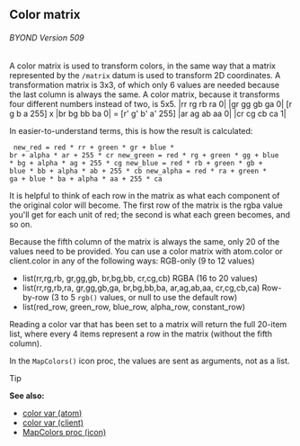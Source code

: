 ## Color matrix 
###### BYOND Version 509


A color matrix is used to transform colors, in the same way
that a matrix represented by the `/matrix` datum is used to transform 2D
coordinates. A transformation matrix is 3x3, of which only 6 values are
needed because the last column is always the same. A color matrix,
because it transforms four different numbers instead of two, is 5x5.
                    |rr rg rb ra 0|
                    |gr gg gb ga 0|
    [r g b a 255] x |br bg bb ba 0| = [r' g' b' a' 255]
                    |ar ag ab aa 0|
                    |cr cg cb ca 1|


In easier-to-understand terms, this is how the result is
calculated: 
``` dm
 new_red = red * rr + green * gr + blue *
br + alpha * ar + 255 * cr new_green = red * rg + green * gg + blue
* bg + alpha * ag + 255 * cg new_blue = red * rb + green * gb +
blue * bb + alpha * ab + 255 * cb new_alpha = red * ra + green *
ga + blue * ba + alpha * aa + 255 * ca 
```
 

It is
helpful to think of each row in the matrix as what each component of the
original color will become. The first row of the matrix is the rgba
value you\'ll get for each unit of red; the second is what each green
becomes, and so on. 

Because the fifth column of the matrix is
always the same, only 20 of the values need to be provided. You can use
a color matrix with atom.color or client.color in any of the following
ways:
RGB-only (9 to 12 values)
+   list(rr,rg,rb, gr,gg,gb, br,bg,bb, cr,cg,cb)
RGBA (16 to 20 values)
+   list(rr,rg,rb,ra, gr,gg,gb,ga, br,bg,bb,ba, ar,ag,ab,aa,
    cr,cg,cb,ca)
Row-by-row (3 to 5 `rgb()` values, or null to use the default row)
+   list(red_row, green_row, blue_row, alpha_row, constant_row)


Reading a color var that has been set to a matrix will return
the full 20-item list, where every 4 items represent a row in the matrix
(without the fifth column). 

In the `MapColors()` icon proc, the
values are sent as arguments, not as a list.

> [!TIP] 
> **See also:**
> +   [color var (atom)](/ref/atom/var/color.md) 
> +   [color var (client)](/ref/client/var/color.md) 
> +   [MapColors proc (icon)](/ref/icon/proc/MapColors.md) 